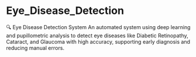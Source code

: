 # Eye_Disease_Detection
🔍 Eye Disease Detection System An automated system using deep learning and pupillometric analysis to detect eye diseases like Diabetic Retinopathy, Cataract, and Glaucoma with high accuracy, supporting early diagnosis and reducing manual errors.
